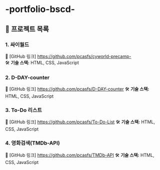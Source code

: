 
# -portfolio-bscd-

## 📌 프로젝트 목록

### 1️. 싸이월드
🔗 [GitHub 링크] https://github.com/pcasfs/cyworld-precamp-  
🛠 **기술 스택:** HTML, CSS, JavaScript

### 2️. D-DAY-counter
🔗 [GitHub 링크] https://github.com/pcasfs/D-DAY-counter
🛠 **기술 스택:** HTML, CSS, JavaScript

### 3. To-Do 리스트
🔗 [GitHub 링크] https://github.com/pcasfs/To-Do-List 
🛠 **기술 스택:** HTML, CSS, JavaScript

### 4. 영화검색(TMDb-API)
🔗 [GitHub 링크] https://github.com/pcasfs/TMDb-API
🛠 **기술 스택:** HTML, CSS, JavaScript
